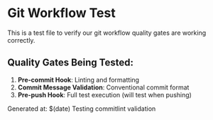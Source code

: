 # Git Workflow Test

This is a test file to verify our git workflow quality gates are working correctly.

## Quality Gates Being Tested:

1. **Pre-commit Hook**: Linting and formatting
2. **Commit Message Validation**: Conventional commit format
3. **Pre-push Hook**: Full test execution (will test when pushing)

Generated at: $(date)
Testing commitlint validation
